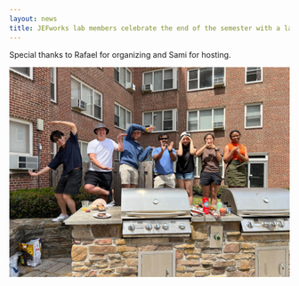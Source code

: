 ```yaml
---
layout: news
title: JEFworks lab members celebrate the end of the semester with a lab BBQ.
---
```


Special thanks to Rafael for organizing and Sami for hosting.

<img src="/assets/news/lab_bbq_05032024.jpg">



 